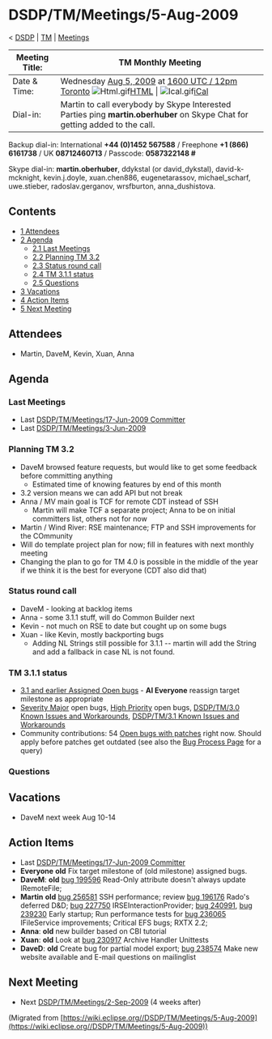 

DSDP/TM/Meetings/5-Aug-2009
===========================

< [DSDP](./DSDP "DSDP")‎ | [TM](./DSDP/TM "DSDP/TM")‎ | [Meetings](./DSDP/TM/Meetings "DSDP/TM/Meetings")

| Meeting Title: | **TM Monthly Meeting** |
| --- | --- |
| Date & Time: | Wednesday [Aug 5, 2009](./index.php?title=Aug_5,_2009&action=edit&redlink=1 "Aug 5, 2009 (page does not exist)") at [1600 UTC / 12pm Toronto](http://www.timeanddate.com/worldclock/fixedtime.html?month=8&day=5&year=2009&hour=16&min=00&sec=0&p1=0)   ![Html.gif](https://raw.githubusercontent.com/wiki/eclipse-datatools/.github/images/Html.gif)[HTML](http://www.google.com/calendar/embed?src=vn70im36r00qeusu8nme50cils@group.calendar.google.com&ctz=Canada/Toronto) \| ![Ical.gif](https://raw.githubusercontent.com/wiki/eclipse-datatools/.github/images/Ical.gif)[iCal](http://www.google.com/calendar/ical/vn70im36r00qeusu8nme50cils@group.calendar.google.com/public/basic.ics) |
| Dial-in: | Martin to call everybody by Skype   Interested Parties ping **martin.oberhuber** on Skype Chat for getting added to the call. |

Backup dial-in: International **+44 (0)1452 567588** / Freephone **+1 (866) 6161738** / UK **08712460713** / Passcode: **0587322148 #**

Skype dial-in: **martin.oberhuber**, ddykstal (or david\_dykstal), david-k-mcknight, kevin.j.doyle, xuan.chen886, eugenetarassov, michael\_scharf, uwe.stieber, radoslav.gerganov, wrsfburton, anna_dushistova.  

Contents
--------

*   [1 Attendees](#Attendees)
*   [2 Agenda](#Agenda)
    *   [2.1 Last Meetings](#Last-Meetings)
    *   [2.2 Planning TM 3.2](#Planning-TM-3.2)
    *   [2.3 Status round call](#Status-round-call)
    *   [2.4 TM 3.1.1 status](#TM-3.1.1-status)
    *   [2.5 Questions](#Questions)
*   [3 Vacations](#Vacations)
*   [4 Action Items](#Action-Items)
*   [5 Next Meeting](#Next-Meeting)

Attendees
---------

*   Martin, DaveM, Kevin, Xuan, Anna

  

Agenda
------

### Last Meetings

*   Last [DSDP/TM/Meetings/17-Jun-2009 Committer](./DSDP/TM/Meetings/17-Jun-2009_Committer "DSDP/TM/Meetings/17-Jun-2009 Committer")
*   Last [DSDP/TM/Meetings/3-Jun-2009](./DSDP/TM/Meetings/3-Jun-2009 "DSDP/TM/Meetings/3-Jun-2009")

### Planning TM 3.2

*   DaveM browsed feature requests, but would like to get some feedback before committing anything
    *   Estimated time of knowing features by end of this month
*   3.2 version means we can add API but not break
*   Anna / MV main goal is TCF for remote CDT instead of SSH
    *   Martin will make TCF a separate project; Anna to be on initial committers list, others not for now
*   Martin / Wind River: RSE maintenance; FTP and SSH improvements for the COmmunity
*   Will do template project plan for now; fill in features with next monthly meeting
*   Changing the plan to go for TM 4.0 is possible in the middle of the year if we think it is the best for everyone (CDT also did that)

### Status round call

*   DaveM - looking at backlog items
*   Anna - some 3.1.1 stuff, will do Common Builder next
*   Kevin - not much on RSE to date but cought up on some bugs
*   Xuan - like Kevin, mostly backporting bugs
    *   Adding NL Strings still possible for 3.1.1 -- martin will add the String and add a fallback in case NL is not found.

  

### TM 3.1.1 status

*   [3.1 and earlier Assigned Open bugs](https://bugs.eclipse.org/bugs/buglist.cgi?query_format=advanced&product=Target+Management&target_milestone=3.0&target_milestone=3.0.1&target_milestone=3.0.2&target_milestone=3.1+M2&target_milestone=3.1+M3&target_milestone=3.1+M4&target_milestone=3.1+M5&target_milestone=3.1+M6&target_milestone=3.1+M7&target_milestone=3.1+RC1&target_milestone=3.1+RC2&target_milestone=3.1+RC3&target_milestone=3.1+RC4&target_milestone=3.1&bug_status=UNCONFIRMED&bug_status=NEW&bug_status=ASSIGNED&bug_status=REOPENED&cmdtype=doit) \- **AI Everyone** reassign target milestone as appropriate
*   [Severity Major](https://bugs.eclipse.org/bugs/buglist.cgi?query_format=advanced&classification=DSDP&product=Target+Management&bug_status=UNCONFIRMED&bug_status=NEW&bug_status=ASSIGNED&bug_status=REOPENED&bug_severity=blocker&bug_severity=critical&bug_severity=major&cmdtype=doit) open bugs, [High Priority](https://bugs.eclipse.org/bugs/buglist.cgi?query_format=advanced&classification=DSDP&product=Target+Management&bug_status=UNCONFIRMED&bug_status=NEW&bug_status=ASSIGNED&bug_status=REOPENED&cmdtype=doit&field0-0-0=priority&type0-0-0=regexp&value0-0-0=P%5B12%5D&field0-0-1=bug_severity&type0-0-1=regexp&value0-0-1=blocker%7Ccritical%7Cmajor) open bugs, [DSDP/TM/3.0 Known Issues and Workarounds](./DSDP/TM/3.0_Known_Issues_and_Workarounds "DSDP/TM/3.0 Known Issues and Workarounds"), [DSDP/TM/3.1 Known Issues and Workarounds](./DSDP/TM/3.1_Known_Issues_and_Workarounds "DSDP/TM/3.1 Known Issues and Workarounds")
*   Community contributions: 54 [Open bugs with patches](https://bugs.eclipse.org/bugs/buglist.cgi?query_format=advanced&classification=DSDP&product=Target+Management&bug_status=UNCONFIRMED&bug_status=NEW&bug_status=ASSIGNED&bug_status=REOPENED&cmdtype=doit&field0-0-0=attachments.ispatch&type0-0-0=equals&value0-0-0=1) right now. Should apply before patches get outdated (see also the [Bug Process Page](https://www.eclipse.org/dsdp/tm/development/bug_process.php) for a query)

  

  

### Questions

Vacations
---------

*   DaveM next week Aug 10-14

Action Items
------------

*   Last [DSDP/TM/Meetings/17-Jun-2009 Committer](./DSDP/TM/Meetings/17-Jun-2009_Committer "DSDP/TM/Meetings/17-Jun-2009 Committer")
*   **Everyone** **old** Fix target milestone of (old milestone) assigned bugs.
*   **DaveM**: **old** [bug 199596](https://bugs.eclipse.org/bugs/show_bug.cgi?id=199596) Read-Only attribute doesn't always update IRemoteFile;
*   **Martin** **old** [bug 256581](https://bugs.eclipse.org/bugs/show_bug.cgi?id=256581) SSH performance; review [bug 196176](https://bugs.eclipse.org/bugs/show_bug.cgi?id=196176) Rado's deferred D&D; [bug 227750](https://bugs.eclipse.org/bugs/show_bug.cgi?id=227750) IRSEInteractionProvider; [bug 240991](https://bugs.eclipse.org/bugs/show_bug.cgi?id=240991), [bug 239230](https://bugs.eclipse.org/bugs/show_bug.cgi?id=239230) Early startup; Run performance tests for [bug 236065](https://bugs.eclipse.org/bugs/show_bug.cgi?id=236065) IFileService improvements; Critical EFS bugs; RXTX 2.2;
*   **Anna**: **old** new builder based on CBI tutorial
*   **Xuan**: **old** Look at [bug 230917](https://bugs.eclipse.org/bugs/show_bug.cgi?id=230917) Archive Handler Unittests
*   **DaveD**: **old** Create bug for partial model export; [bug 238574](https://bugs.eclipse.org/bugs/show_bug.cgi?id=238574) Make new website available and E-mail questions on mailinglist

Next Meeting
------------

*   Next [DSDP/TM/Meetings/2-Sep-2009](./DSDP/TM/Meetings/2-Sep-2009 "DSDP/TM/Meetings/2-Sep-2009") (4 weeks after)


(Migrated from [https://wiki.eclipse.org//DSDP/TM/Meetings/5-Aug-2009](https://wiki.eclipse.org//DSDP/TM/Meetings/5-Aug-2009))